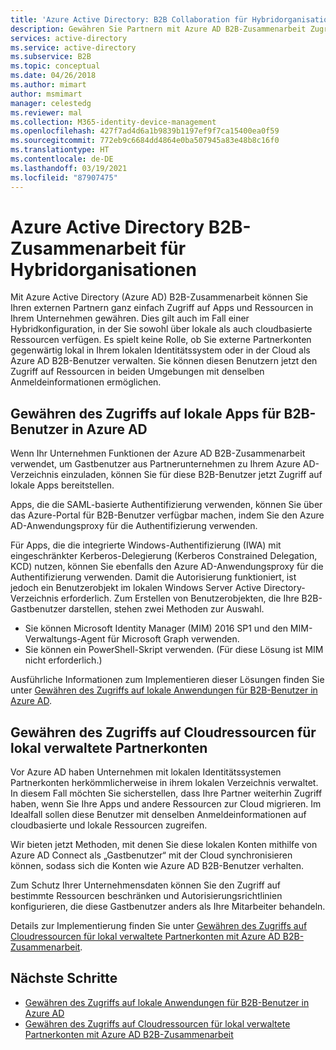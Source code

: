 ```yaml
---
title: 'Azure Active Directory: B2B Collaboration für Hybridorganisationen'
description: Gewähren Sie Partnern mit Azure AD B2B-Zusammenarbeit Zugriff auf lokale und cloudbasierte Ressourcen.
services: active-directory
ms.service: active-directory
ms.subservice: B2B
ms.topic: conceptual
ms.date: 04/26/2018
ms.author: mimart
author: msmimart
manager: celestedg
ms.reviewer: mal
ms.collection: M365-identity-device-management
ms.openlocfilehash: 427f7ad4d6a1b9839b1197ef9f7ca15400ea0f59
ms.sourcegitcommit: 772eb9c6684dd4864e0ba507945a83e48b8c16f0
ms.translationtype: HT
ms.contentlocale: de-DE
ms.lasthandoff: 03/19/2021
ms.locfileid: "87907475"
---
```

# <a name="azure-active-directory-b2b-collaboration-for-hybrid-organizations"></a>Azure Active Directory B2B-Zusammenarbeit für Hybridorganisationen

Mit Azure Active Directory (Azure AD) B2B-Zusammenarbeit können Sie Ihren externen Partnern ganz einfach Zugriff auf Apps und Ressourcen in Ihrem Unternehmen gewähren. Dies gilt auch im Fall einer Hybridkonfiguration, in der Sie sowohl über lokale als auch cloudbasierte Ressourcen verfügen. Es spielt keine Rolle, ob Sie externe Partnerkonten gegenwärtig lokal in Ihrem lokalen Identitätssystem oder in der Cloud als Azure AD B2B-Benutzer verwalten. Sie können diesen Benutzern jetzt den Zugriff auf Ressourcen in beiden Umgebungen mit denselben Anmeldeinformationen ermöglichen.

## <a name="grant-b2b-users-in-azure-ad-access-to-your-on-premises-apps"></a>Gewähren des Zugriffs auf lokale Apps für B2B-Benutzer in Azure AD

Wenn Ihr Unternehmen Funktionen der Azure AD B2B-Zusammenarbeit verwendet, um Gastbenutzer aus Partnerunternehmen zu Ihrem Azure AD-Verzeichnis einzuladen, können Sie für diese B2B-Benutzer jetzt Zugriff auf lokale Apps bereitstellen.

Apps, die die SAML-basierte Authentifizierung verwenden, können Sie über das Azure-Portal für B2B-Benutzer verfügbar machen, indem Sie den Azure AD-Anwendungsproxy für die Authentifizierung verwenden.

Für Apps, die die integrierte Windows-Authentifizierung (IWA) mit eingeschränkter Kerberos-Delegierung (Kerberos Constrained Delegation, KCD) nutzen, können Sie ebenfalls den Azure AD-Anwendungsproxy für die Authentifizierung verwenden. Damit die Autorisierung funktioniert, ist jedoch ein Benutzerobjekt im lokalen Windows Server Active Directory-Verzeichnis erforderlich. Zum Erstellen von Benutzerobjekten, die Ihre B2B-Gastbenutzer darstellen, stehen zwei Methoden zur Auswahl.

- Sie können Microsoft Identity Manager (MIM) 2016 SP1 und den MIM-Verwaltungs-Agent für Microsoft Graph verwenden.
- Sie können ein PowerShell-Skript verwenden. (Für diese Lösung ist MIM nicht erforderlich.)

Ausführliche Informationen zum Implementieren dieser Lösungen finden Sie unter [Gewähren des Zugriffs auf lokale Anwendungen für B2B-Benutzer in Azure AD](hybrid-cloud-to-on-premises.md).

## <a name="grant-locally-managed-partner-accounts-access-to-cloud-resources"></a>Gewähren des Zugriffs auf Cloudressourcen für lokal verwaltete Partnerkonten

Vor Azure AD haben Unternehmen mit lokalen Identitätssystemen Partnerkonten herkömmlicherweise in ihrem lokalen Verzeichnis verwaltet. In diesem Fall möchten Sie sicherstellen, dass Ihre Partner weiterhin Zugriff haben, wenn Sie Ihre Apps und andere Ressourcen zur Cloud migrieren. Im Idealfall sollen diese Benutzer mit denselben Anmeldeinformationen auf cloudbasierte und lokale Ressourcen zugreifen. 

Wir bieten jetzt Methoden, mit denen Sie diese lokalen Konten mithilfe von Azure AD Connect als „Gastbenutzer“ mit der Cloud synchronisieren können, sodass sich die Konten wie Azure AD B2B-Benutzer verhalten.

Zum Schutz Ihrer Unternehmensdaten können Sie den Zugriff auf bestimmte Ressourcen beschränken und Autorisierungsrichtlinien konfigurieren, die diese Gastbenutzer anders als Ihre Mitarbeiter behandeln.

Details zur Implementierung finden Sie unter [Gewähren des Zugriffs auf Cloudressourcen für lokal verwaltete Partnerkonten mit Azure AD B2B-Zusammenarbeit](hybrid-on-premises-to-cloud.md).
 
## <a name="next-steps"></a>Nächste Schritte

- [Gewähren des Zugriffs auf lokale Anwendungen für B2B-Benutzer in Azure AD](hybrid-cloud-to-on-premises.md)
- [Gewähren des Zugriffs auf Cloudressourcen für lokal verwaltete Partnerkonten mit Azure AD B2B-Zusammenarbeit](hybrid-on-premises-to-cloud.md)


